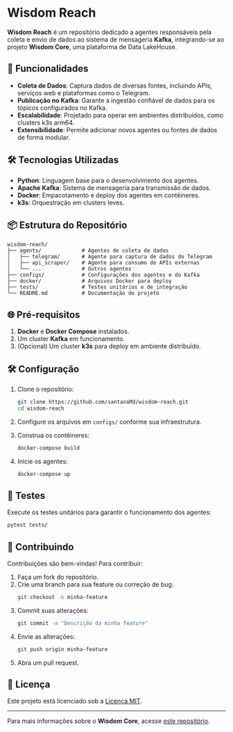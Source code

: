 # Wisdom Reach

**Wisdom Reach** é um repositório dedicado a agentes responsáveis pela coleta e envio de dados ao sistema de mensageria **Kafka**, integrando-se ao projeto **Wisdom Core**, uma plataforma de Data LakeHouse.

## 🚀 Funcionalidades

- **Coleta de Dados**: Captura dados de diversas fontes, incluindo APIs, serviços web e plataformas como o Telegram.
- **Publicação no Kafka**: Garante a ingestão confiável de dados para os tópicos configurados no Kafka.
- **Escalabilidade**: Projetado para operar em ambientes distribuídos, como clusters k3s arm64.
- **Extensibilidade**: Permite adicionar novos agentes ou fontes de dados de forma modular.

## 🛠️ Tecnologias Utilizadas

- **Python**: Linguagem base para o desenvolvimento dos agentes.
- **Apache Kafka**: Sistema de mensageria para transmissão de dados.
- **Docker**: Empacotamento e deploy dos agentes em contêineres.
- **k3s**: Orquestração em clusters leves.

## 📦 Estrutura do Repositório

```
wisdom-reach/
├── agents/             # Agentes de coleta de dados
│   ├── telegram/       # Agente para captura de dados do Telegram
│   ├── api_scraper/    # Agente para consumo de APIs externas
│   └── ...             # Outros agentes
├── configs/            # Configurações dos agentes e do Kafka
├── docker/             # Arquivos Docker para deploy
├── tests/              # Testes unitários e de integração
└── README.md           # Documentação do projeto
```

## 🌐 Pré-requisitos

1. **Docker** e **Docker Compose** instalados.
2. Um cluster **Kafka** em funcionamento.
3. (Opcional) Um cluster **k3s** para deploy em ambiente distribuído.

## 🛠️ Configuração

1. Clone o repositório:
   ```bash
   git clone https://github.com/santanaMd/wisdom-reach.git
   cd wisdom-reach
   ```

2. Configure os arquivos em `configs/` conforme sua infraestrutura.

3. Construa os contêineres:
   ```bash
   docker-compose build
   ```

4. Inicie os agentes:
   ```bash
   docker-compose up
   ```

## 🧪 Testes

Execute os testes unitários para garantir o funcionamento dos agentes:

```bash
pytest tests/
```

## 📖 Contribuindo

Contribuições são bem-vindas! Para contribuir:

1. Faça um fork do repositório.
2. Crie uma branch para sua feature ou correção de bug:
   ```bash
   git checkout -b minha-feature
   ```
3. Commit suas alterações:
   ```bash
   git commit -m "Descrição da minha feature"
   ```
4. Envie as alterações:
   ```bash
   git push origin minha-feature
   ```
5. Abra um pull request.

## 📝 Licença

Este projeto está licenciado sob a [Licença MIT](LICENSE).

---

Para mais informações sobre o **Wisdom Core**, acesse [este repositório](https://github.com/santanaMd/wisdom-core).
